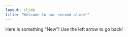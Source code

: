 ```yaml
---
layout: slide
title: "Welcome to our second slide!"
---
```

Here is something "New"!
Use the left arrow to go back!
